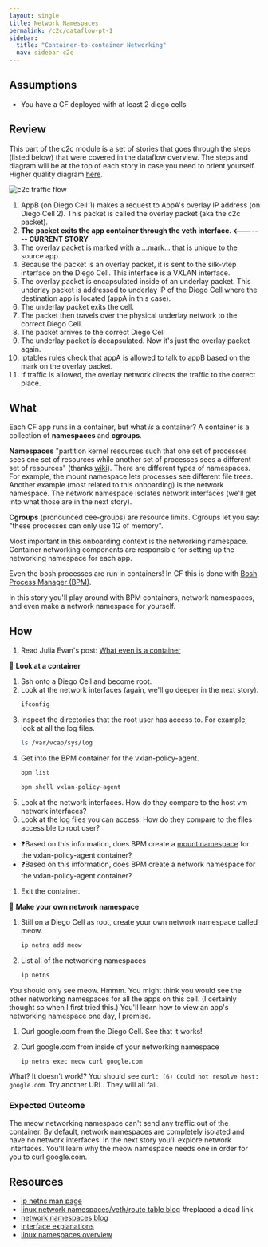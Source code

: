 ```yaml
---
layout: single
title: Network Namespaces
permalink: /c2c/dataflow-pt-1
sidebar:
  title: "Container-to-container Networking"
  nav: sidebar-c2c
---
```


## Assumptions
- You have a CF deployed with at least 2 diego cells

## Review
This part of the c2c module is a set of stories that goes through the steps
(listed below) that were covered in the dataflow overview.  The steps and
diagram will be at the top of each story in case you need to orient yourself.
Higher quality diagram
[here](https://storage.googleapis.com/cf-networking-onboarding-images-owned-by-ameowlia/c2c-data-plane.png).

![c2c traffic flow](https://storage.googleapis.com/cf-networking-onboarding-images-owned-by-ameowlia/overlay-underlay-silk-network.png)

1. AppB (on Diego Cell 1) makes a request to AppA's overlay IP address (on
   Diego Cell 2). This packet is called the overlay packet (aka the c2c
   packet).
1. **The packet exits the app container through the veth interface. <-------
   CURRENT STORY**
1. The overlay packet is marked with a ...mark... that is unique to the source
   app.
1. Because the packet is an overlay packet, it is sent to the silk-vtep
   interface on the Diego Cell. This interface is a VXLAN interface.
1. The overlay packet is encapsulated inside of an underlay packet. This
   underlay packet is addressed to underlay IP of the Diego Cell where the
   destination app is located (appA in this case).
1. The underlay packet exits the cell.
1. The packet then travels over the physical underlay network to the correct
   Diego Cell.
1. The packet arrives to the correct Diego Cell
1. The underlay packet is decapsulated. Now it's just the overlay packet again.
1. Iptables rules check that appA is allowed to talk to appB based on the mark
   on the overlay packet.
1. If traffic is allowed, the overlay network directs the traffic to the
   correct place.

## What
Each CF app runs in a container, but what *is* a container? A container is a
collection of **namespaces** and **cgroups**.

**Namespaces** "partition kernel resources such that one set of processes sees
one set of resources while another set of processes sees a different set of
resources" (thanks [wiki](https://en.wikipedia.org/wiki/Linux_namespaces)).
There are different types of namespaces. For example, the mount namespace lets
processes see different file trees. Another example (most related to this
onboarding) is the network namespace. The network namespace isolates network
interfaces (we'll get into what those are in the next story).

**Cgroups** (pronounced cee-groups) are resource limits. Cgroups let you say:
"these processes can only use 1G of memory".

Most important in this onboarding context is the networking namespace.
Container networking components are responsible for setting up the networking
namespace for each app.

Even the bosh processes are run in containers! In CF this is done with [Bosh
Process Manager (BPM)](https://github.com/cloudfoundry/bpm-release).

In this story you'll play around with BPM containers, network namespaces, and
even make a network namespace for yourself.

## How

1. Read Julia Evan's post: [What even is a
   container](https://jvns.ca/blog/2016/10/10/what-even-is-a-container/)

📝 **Look at a container**
1. Ssh onto a Diego Cell and become root.
1. Look at the network interfaces (again, we'll go deeper in the next story).
   ```bash
   ifconfig
   ```
1. Inspect the directories that the root user has access to. For example, look at all the log files.
   ```bash
   ls /var/vcap/sys/log
   ```
1. Get into the BPM container for the vxlan-policy-agent.
   ```bash
   bpm list
   ```
   ```bash
   bpm shell vxlan-policy-agent
   ```
1. Look at the network interfaces. How do they compare to the host vm network interfaces?
1. Look at the log files you can access. How do they compare to the files accessible to root user?
  * ❓Based on this information, does BPM create a [mount
    namespace](https://medium.com/@teddyking/linux-namespaces-850489d3ccf) for
    the vxlan-policy-agent container?
  * ❓Based on this information, does BPM create a network namespace for the
    vxlan-policy-agent container?
1. Exit the container.

📝 **Make your own network namespace**

1. Still on a Diego Cell as root, create your own network namespace called meow.
   ```bash
   ip netns add meow
   ```
1. List all of the networking namespaces
   ```bash
   ip netns
   ```
You should only see meow. Hmmm. You might think you would see the other
networking namespaces for all the apps on this cell. (I certainly thought so
when I first tried this.) You'll learn how to view an app's networking
namespace one day, I promise.

1. Curl google.com from the Diego Cell. See that it works!

1. Curl google.com from inside of your networking namespace
   ```bash
   ip netns exec meow curl google.com
   ```

What? It doesn't work!? You should see `curl: (6) Could not resolve host: google.com`. Try another URL. They will all fail.

### Expected Outcome
The meow networking namespace can't send any traffic out of the container. By
default, network namespaces are completely isolated and have no network
interfaces.  In the next story you'll explore network interfaces. You'll learn
why the meow namespace needs one in order for you to curl google.com.

## Resources
* [ip netns man page](http://man7.org/linux/man-pages/man8/ip-netns.8.html)
* [linux network namespaces/veth/route table blog](https://tanzu.vmware.com/developer/blog/a-container-is-a-linux-namespace-and-networking-basics/)  #replaced a dead link
* [network namespaces blog](https://blogs.igalia.com/dpino/2016/04/10/network-namespaces/)
* [interface explanations](https://www.computerhope.com/unix/uifconfi.htm)
* [linux namespaces overview](https://medium.com/@teddyking/linux-namespaces-850489d3ccf)
